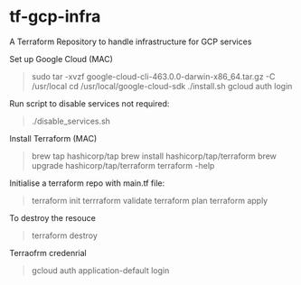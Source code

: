 # tf-gcp-infra
A Terraform Repository to handle infrastructure for GCP services

Set up Google Cloud (MAC)
>  sudo tar -xvzf google-cloud-cli-463.0.0-darwin-x86_64.tar.gz -C /usr/local
>  cd /usr/local/google-cloud-sdk
>  ./install.sh
>  gcloud auth login

Run script to disable services not required:
> ./disable_services.sh

Install Terraform (MAC)
> brew tap hashicorp/tap
> brew install hashicorp/tap/terraform
> brew upgrade hashicorp/tap/terraform
> terraform -help

Initialise a terraform repo with main.tf file:
> terraform init
> terrraform validate
> terraform plan
> terraform apply

To destroy the resouce
> terraform destroy

Terraofrm credenrial
> gcloud auth application-default login
